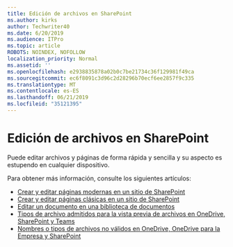 ```yaml
---
title: Edición de archivos en SharePoint
ms.author: kirks
author: Techwriter40
ms.date: 6/20/2019
ms.audience: ITPro
ms.topic: article
ROBOTS: NOINDEX, NOFOLLOW
localization_priority: Normal
ms.assetid: ''
ms.openlocfilehash: e2938835878a02b0c7be21734c36f129981f49ca
ms.sourcegitcommit: ec6f8091c3d96c2d28296b70ecf6ee2857f9c335
ms.translationtype: MT
ms.contentlocale: es-ES
ms.lasthandoff: 06/21/2019
ms.locfileid: "35121395"
---
```

# <a name="editing-files-in-sharepoint"></a>Edición de archivos en SharePoint

Puede editar archivos y páginas de forma rápida y sencilla y su aspecto es estupendo en cualquier dispositivo. 

Para obtener más información, consulte los siguientes artículos:

- [Crear y editar páginas modernas en un sitio de SharePoint](https://support.office.com/en-us/article/create-and-use-modern-pages-on-a-sharepoint-site-b3d46deb-27a6-4b1e-87b8-df851e503dec)
- [Crear y editar páginas clásicas en un sitio de SharePoint](https://support.office.com/en-us/article/create-and-edit-classic-sharepoint-pages-ee50e4a0-d0c1-48c8-86e9-d468a8b13bac)
- [Editar un documento en una biblioteca de documentos](https://support.office.com/en-us/article/Edit-a-document-in-a-document-library-02d8497f-1c13-4114-949a-b8466f639b07)
- [Tipos de archivo admitidos para la vista previa de archivos en OneDrive, SharePoint y Teams](https://support.office.com/en-us/article/file-types-supported-for-previewing-files-in-onedrive-sharepoint-and-teams-e054cd0f-8ef2-4ccb-937e-26e37419c5e4)
- [Nombres o tipos de archivos no válidos en OneDrive, OneDrive para la Empresa y SharePoint](https://support.office.com/en-us/article/Invalid-file-names-and-file-types-in-OneDrive-OneDrive-for-Business-and-SharePoint-64883a5d-228e-48f5-b3d2-eb39e07630fa)